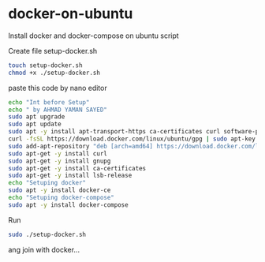 # docker-on-ubuntu
Install docker and docker-compose on ubuntu script 

Create file setup-docker.sh

```sh
touch setup-docker.sh
chmod +x ./setup-docker.sh
```

paste this code by nano editor 

```sh
echo "Int before Setup"
echo " by AHMAD YAMAN SAYED"
sudo apt upgrade
sudo apt update
sudo apt -y install apt-transport-https ca-certificates curl software-properties-common
curl -fsSL https://download.docker.com/linux/ubuntu/gpg | sudo apt-key add -
sudo add-apt-repository "deb [arch=amd64] https://download.docker.com/linux/ubuntu focal stable"
sudo apt-get -y install curl
sudo apt-get -y install gnupg
sudo apt-get -y install ca-certificates
sudo apt-get -y install lsb-release
echo "Setuping docker"
sudo apt -y install docker-ce
echo "Setuping docker-compose"
sudo apt -y install docker-compose
```

Run 

```sh
sudo ./setup-docker.sh
```

ang join with docker... 

